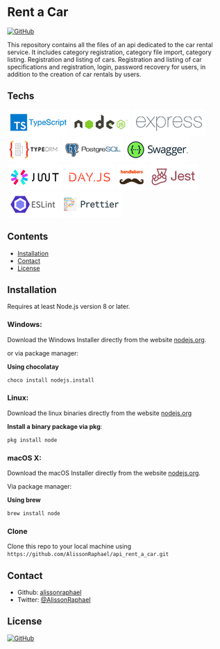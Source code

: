 # Rent a Car
[![GitHub](https://img.shields.io/github/license/AlissonRaphael/api_rent_a_car)](https://github.com/AlissonRaphael/api_rent_a_car/blob/main/LICENSE)

This repository contains all the files of an api dedicated to the car rental service. It includes category registration, category file import, category listing. Registration and listing of cars. Registration and listing of car specifications and registration, login, password recovery for users, in addition to the creation of car rentals by users.

## Techs
![](https://github.com/AlissonRaphael/api_rent_a_car/blob/main/.github/readme_typescript.jpg)
![](https://github.com/AlissonRaphael/api_rent_a_car/blob/main/.github/readme_nodejs.jpg)
![](https://github.com/AlissonRaphael/api_rent_a_car/blob/main/.github/readme_express.jpg)
![](https://github.com/AlissonRaphael/api_rent_a_car/blob/main/.github/readme_typeorm.jpg)
![](https://github.com/AlissonRaphael/api_rent_a_car/blob/main/.github/readme_postgres.jpg)
![](https://github.com/AlissonRaphael/api_rent_a_car/blob/main/.github/readme_swagger.jpg)
![](https://github.com/AlissonRaphael/api_rent_a_car/blob/main/.github/readme_jwt.jpg)
![](https://github.com/AlissonRaphael/api_rent_a_car/blob/main/.github/readme_dayjs.jpg)
![](https://github.com/AlissonRaphael/api_rent_a_car/blob/main/.github/readme_handlebars.jpg)
![](https://github.com/AlissonRaphael/api_rent_a_car/blob/main/.github/readme_jest.jpg)
![](https://github.com/AlissonRaphael/api_rent_a_car/blob/main/.github/readme_eslint.jpg)
![](https://github.com/AlissonRaphael/api_rent_a_car/blob/main/.github/readme_prettier.jpg)


## Contents
- [Installation](#installation)
- [Contact](#contact)
- [License](#license)

## Installation
Requires at least Node.js version 8 or later.

### Windows:

Download the Windows Installer directly from the website [nodejs.org](https://nodejs.org/en/download/).

or via package manager:

__Using chocolatay__
```sh
choco install nodejs.install
```

### Linux:

Download the linux binaries directly from the website [nodejs.org](https://nodejs.org/en/download/)

__Install a binary package via pkg__:
```sh
pkg install node
```

### macOS X:

Download the macOS Installer directly from the website [nodejs.org](https://nodejs.org/en/download/).

Via package manager:

__Using brew__
```sh
brew install node
```


### Clone

Clone this repo to your local machine using `https://github.com/AlissonRaphael/api_rent_a_car.git`

## Contact
- Github: [alissonraphael](https://gist.github.com/AlissonRaphael)
- Twitter: [@AlissonRaphaeI](@AlissonRaphaeI)

## License

[![GitHub](https://img.shields.io/github/license/AlissonRaphael/api_rent_a_car)](https://github.com/AlissonRaphael/smart_search_algorithms/blob/main/LICENSE)

